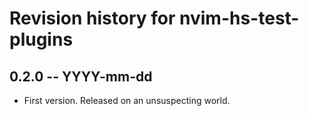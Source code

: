 # Revision history for nvim-hs-test-plugins

## 0.2.0  -- YYYY-mm-dd

* First version. Released on an unsuspecting world.
